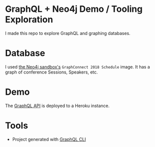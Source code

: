 # GraphQL + Neo4j Demo / Tooling Exploration
I made this repo to explore GraphQL and graphing databases.

# Database
I used [the Neo4j sandbox's](https://neo4j.com/sandbox-v2/#) `GraphConnect 2018 Schedule` image.  It has a graph of conference Sessions, Speakers, etc.

# Demo
The [GraphQL API](https://boiling-hollows-82728.herokuapp.com/) is deployed to a Heroku instance.

# Tools
- Project generated with [GraphQL CLI](https://github.com/graphql-cli/graphql-cli)
